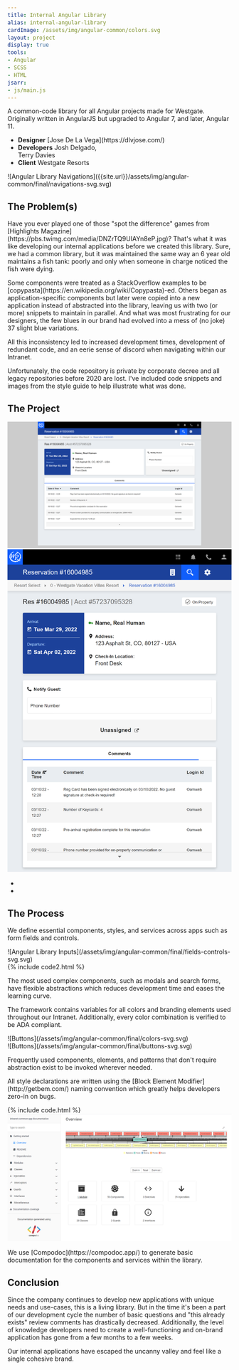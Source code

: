 ```yaml
---
title: Internal Angular Library
alias: internal-angular-library
cardImage: /assets/img/angular-common/colors.svg
layout: project
display: true
tools:
- Angular
- SCSS
- HTML
jsarr:
- js/main.js
---
```


<section class="project-section project-section--intro">
	<div class="project-section__inner">
		<div class="project-section__intro-text">
			<p class="project-section__summary">A common-code library for all Angular projects made for Westgate. Originally written in AngularJS but upgraded to Angular 7, and later, Angular 11.</p>
		</div>
		<ul class="project-section__team">
			<li class="project-section__team-member">
				<strong>Designer</strong>
				<span markdown="1">[Jose De La Vega](https://dlvjose.com/)</span>
			</li>
			<li class="project-section__team-member">
				<strong>Developers</strong>
				<span>Josh Delgado,<br> Terry Davies</span>
			</li>
			<li class="project-section__team-member">
				<strong>Client</strong>
				<span>Westgate Resorts</span>
			</li>
		</ul>
		<span class="project-section__img project-section__img--intro">
			<span markdown="1">![Angular Library Navigations]({{site.url}}/assets/img/angular-common/final/navigations-svg.svg)</span>
		</span>
	</div>
</section>
<section class="project-section project-section--problem">
	<div class="project-section__inner">
		<h2 class="project-section__title">The Problem(s)</h2>
		<div class="project-section__copy-area">
			<p markdown="1">Have you ever played one of those "spot the difference" games from [Highlights Magazine](https://pbs.twimg.com/media/DNZrTQ9UIAYn8eP.jpg)? That's what it was like developing our internal applications before we created this library. Sure, we had a common library, but it was maintained the same way an 6 year old maintains a fish tank: poorly and only when someone in charge noticed the fish were dying.</p> 
			<p markdown="1">Some components were treated as a StackOverflow examples to be [copypasta](https://en.wikipedia.org/wiki/Copypasta)-ed. Others began as application-specific components but later were copied into a new application instead of abstracted into the library, leaving us with two (or more) snippets to maintain in parallel. And what was most frustrating for our designers, the few blues in our brand had evolved into a mess of (no joke) 37 slight blue variations.</p>
			<p>All this inconsistency led to increased development times, development of redundant code, and an eerie sense of discord when navigating within our Intranet.</p>
			<p>Unfortunately, the code repository is private by corporate decree and all legacy repositories before 2020 are lost. I've included code snippets and images from the style guide to help illustrate what was done.</p>
		</div>
	</div>
</section>
<section class="project-section project-section--project">
	<div class="project-section__inner">
		<h2 class="project-section__title">The Project</h2>
		<div class="project-section__mockups project-section__mockups--ac">
			<div class="js-mockup device-slider__slide device-slider__slide--visible" data-slide="1">
				<div class="desktop">
					<div class="desktop__screen">
						<img src="/assets/img/angular-common/greeter-desktop--best.png" />
					</div>
					<div class="desktop__stand"></div>
					<div class="desktop__base"></div>
				</div>
			</div>
			<div class="js-mockup device-slider__slide" data-slide="2">
				<div class="tablet">
					<div class="tablet__screen">
						<img src="/assets/img/angular-common/greeter-tablet--best.png" />
					</div>
				</div>
			</div>
		</div>
		<ul class="project-section__mockups-nav">
			<li class="project-section__mockups-nav-item js-slider-left"><i class="fa fa-chevron-left"></i></li>
			<li class="project-section__mockups-nav-item js-slider-right"><i class="fa fa-chevron-right"></i></li>
		</ul>
	</div>
</section>
<section class="project-section project-section--process">
	<div class="project-section__inner">
		<h2 class="project-section__title">The Process</h2>
		<div class="project-section__process-row">
			<div class="project-section__process-cell">
				<p>We define essential components, styles, and services across apps such as form fields and controls.</p>
			</div>
			<div class="project-section__process-cell">
				<span class="project-section__img">
					<span markdown="1">![Angular Library Inputs](/assets/img/angular-common/final/fields-controls-svg.svg)</span>
				</span>
			</div>
		</div>
		<div class="project-section__process-row">
			<div class="project-section__process-cell">
				{% include code2.html %}
			</div>
			<div class="project-section__process-cell">
				<p>The most used complex components, such as modals and search forms, have flexible abstractions which reduces development time and eases the learning curve.</p>
			</div>
		</div>
		<div class="project-section__process-row">
			<div class="project-section__process-cell">
				<p>The framework contains variables for all colors and branding elements used throughout our Intranet. Additionally, every color combination is verified to be ADA compliant.</p>
			</div>
			<div class="project-section__process-cell">
				<span class="project-section__img">
					<span markdown="1">![Buttons](/assets/img/angular-common/final/colors-svg.svg)</span>
				</span>
			</div>
		</div>
		<div class="project-section__process-row">
			<div class="project-section__process-cell">
				<span class="project-section__img">
					<span markdown="1">![Buttons](/assets/img/angular-common/final/buttons-svg.svg)</span>
				</span>
			</div>
			<div class="project-section__process-cell">
				<p>Frequently used components, elements, and patterns that don't require abstraction exist to be invoked wherever needed.</p>
			</div>
		</div>
		<div class="project-section__process-row">
			<div class="project-section__process-cell">
				<p markdown="1">All style declarations are written using the [Block Element Modifier](http://getbem.com/) naming convention which greatly helps developers zero-in on bugs.</p>
			</div>
			<div class="project-section__process-cell">
				{% include code.html %}
			</div>
			</div>
		<div class="project-section__process-row">
			<div class="project-section__process-cell">
				<span class="project-section__img">
					<span>
						<img src="/assets/img/angular-common/compodoc.png" alt="Compodoc">
					</span>
				</span>
			</div>
			<div class="project-section__process-cell">
				<p markdown="1">We use [Compodoc](https://compodoc.app/) to generate basic documentation for the components and services within the library.</p>
			</div>
		</div>
	</div>
</section>
<section class="project-section project-section--conclusion">
	<div class="project-section__inner">
		<h2 class="project-section__title">Conclusion</h2>
		<div class="project-section__copy-area">
			<p>Since the company continues to develop new applications with unique needs and use-cases, this is a living library. But in the time it's been a part of our development cycle the number of basic questions and "this already exists" review comments has drastically decreased. Additionally, the level of knowledge developers need to create a well-functioning and on-brand application has gone from a few months to a few weeks.</p>
			<p>Our internal applications have escaped the uncanny valley and feel like a single cohesive brand.</p>
		</div>
	</div>
</section>
